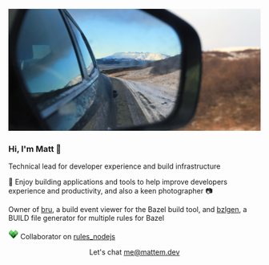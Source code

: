 ![](https://raw.githubusercontent.com/mattem/mattem/master/assets/view.jpg)

### Hi, I'm Matt 👋

Technical lead for developer experience and build infrastructure


🔭 Enjoy building applications and tools to help improve developers experience and productivity, and also a keen
photographer 📷

Owner of [bru](https://github.com/Evertz/bru), a build event viewer for the Bazel build tool,
and [bzlgen](https://github.com/Evertz/bzlgen), a BUILD file generator for multiple rules for Bazel


<img src="https://raw.githubusercontent.com/mattem/mattem/master/assets/bazel_logo.svg" alt="Bazel Build logo" width="20" height="20"> Collaborator on [rules_nodejs](https://github.com/bazelbuild/rules_nodejs)

<p align="center">Let's chat <a href="mailto:me@mattem.dev">me@mattem.dev</a></p>
